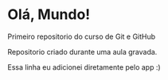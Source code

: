 # Olá, Mundo!
Primeiro repositorio do curso de Git e GitHub

Repositorio criado durante uma aula gravada.

Essa linha eu adicionei diretamente pelo app :)